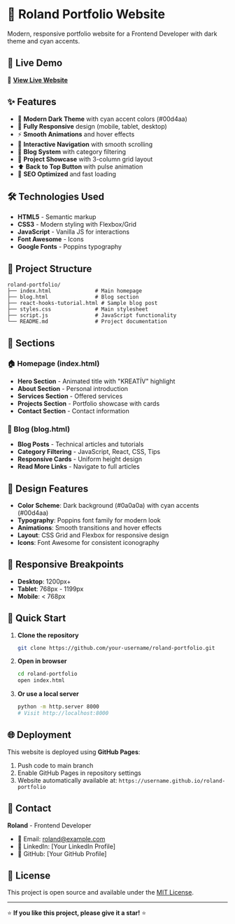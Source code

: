 # 🌟 Roland Portfolio Website

Modern, responsive portfolio website for a Frontend Developer with dark theme and cyan accents.

## 🚀 Live Demo

🔗 **[View Live Website](https://your-username.github.io/roland-portfolio)**

## ✨ Features

- 🎨 **Modern Dark Theme** with cyan accent colors (#00d4aa)
- 📱 **Fully Responsive** design (mobile, tablet, desktop)
- ⚡ **Smooth Animations** and hover effects
- 🔄 **Interactive Navigation** with smooth scrolling
- 📝 **Blog System** with category filtering
- 💼 **Project Showcase** with 3-column grid layout
- ⬆️ **Back to Top Button** with pulse animation
- 🎯 **SEO Optimized** and fast loading

## 🛠️ Technologies Used

- **HTML5** - Semantic markup
- **CSS3** - Modern styling with Flexbox/Grid
- **JavaScript** - Vanilla JS for interactions
- **Font Awesome** - Icons
- **Google Fonts** - Poppins typography

## 📁 Project Structure

```
roland-portfolio/
├── index.html              # Main homepage
├── blog.html               # Blog section
├── react-hooks-tutorial.html # Sample blog post
├── styles.css              # Main stylesheet
├── script.js               # JavaScript functionality
└── README.md               # Project documentation
```

## 🎯 Sections

### 🏠 Homepage (index.html)
- **Hero Section** - Animated title with "KREATÍV" highlight
- **About Section** - Personal introduction
- **Services Section** - Offered services
- **Projects Section** - Portfolio showcase with cards
- **Contact Section** - Contact information

### 📝 Blog (blog.html)
- **Blog Posts** - Technical articles and tutorials
- **Category Filtering** - JavaScript, React, CSS, Tips
- **Responsive Cards** - Uniform height design
- **Read More Links** - Navigate to full articles

## 🎨 Design Features

- **Color Scheme**: Dark background (#0a0a0a) with cyan accents (#00d4aa)
- **Typography**: Poppins font family for modern look
- **Animations**: Smooth transitions and hover effects
- **Layout**: CSS Grid and Flexbox for responsive design
- **Icons**: Font Awesome for consistent iconography

## 📱 Responsive Breakpoints

- **Desktop**: 1200px+
- **Tablet**: 768px - 1199px
- **Mobile**: < 768px

## 🚀 Quick Start

1. **Clone the repository**
   ```bash
   git clone https://github.com/your-username/roland-portfolio.git
   ```

2. **Open in browser**
   ```bash
   cd roland-portfolio
   open index.html
   ```

3. **Or use a local server**
   ```bash
   python -m http.server 8000
   # Visit http://localhost:8000
   ```

## 🌐 Deployment

This website is deployed using **GitHub Pages**:

1. Push code to main branch
2. Enable GitHub Pages in repository settings
3. Website automatically available at: `https://username.github.io/roland-portfolio`

## 📧 Contact

**Roland** - Frontend Developer
- 📧 Email: roland@example.com
- 💼 LinkedIn: [Your LinkedIn Profile]
- 🐙 GitHub: [Your GitHub Profile]

## 📄 License

This project is open source and available under the [MIT License](LICENSE).

---

⭐ **If you like this project, please give it a star!** ⭐
